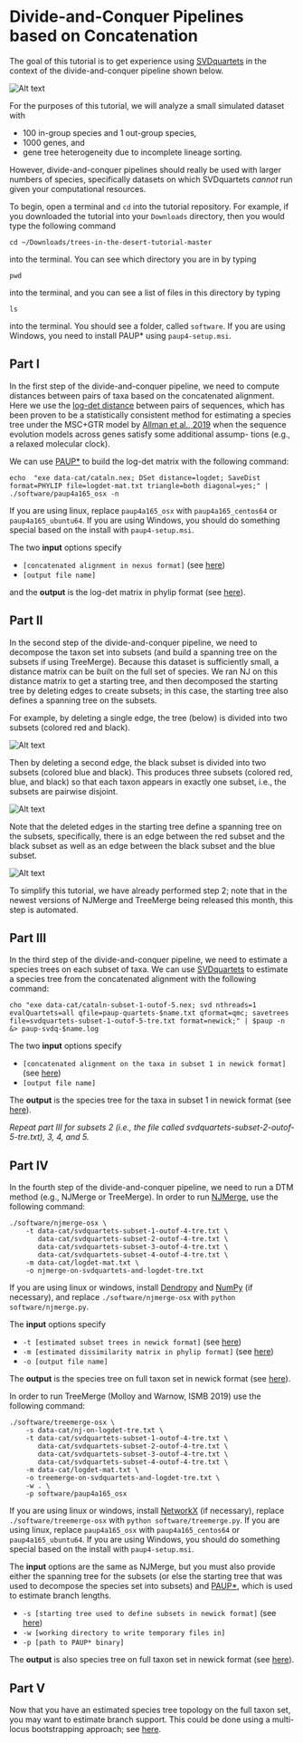 Divide-and-Conquer Pipelines based on Concatenation
===================================================
The goal of this tutorial is to get experience using [SVDquartets](https://academic.oup.com/bioinformatics/article/30/23/3317/206559) in the context of the divide-and-conquer pipeline shown below.

![Alt text](images/dtm-pipeline.png)


For the purposes of this tutorial, we will analyze a small simulated dataset with 
+ 100 in-group species and 1 out-group species,
+ 1000 genes, and
+ gene tree heterogeneity due to incomplete lineage sorting.

However, divide-and-conquer pipelines should really be used with larger numbers of species, specifically datasets on which SVDquartets *cannot* run given your computational resources.


To begin, open a terminal and `cd` into the tutorial repository. For example, if you downloaded the tutorial into your `Downloads` directory, then you would type the following command
```
cd ~/Downloads/trees-in-the-desert-tutorial-master
```
into the terminal. You can see which directory you are in by typing
```
pwd
```
into the terminal, and you can see a list of files in this directory by typing
```
ls
```
into the terminal. You should see a folder, called `software`. If you are using Windows, you need to install PAUP* using `paup4-setup.msi`.


Part I
------
In the first step of the divide-and-conquer pipeline, we need to compute distances between pairs of taxa based on the concatenated alignment. Here we use the [log-det distance](https://www.sciencedirect.com/science/article/pii/0893965994900248) between pairs of sequences, which has been proven to be a statistically consistent method for estimating a species tree under the MSC+GTR model by [Allman et al., 2019](https://epubs.siam.org/doi/abs/10.1137/18M1194134) when the sequence evolution models across genes satisfy some additional assump- tions (e.g., a relaxed molecular clock). 

We can use [PAUP*](https://paup.phylosolutions.com) to build the log-det matrix with the following command:

```
echo  "exe data-cat/cataln.nex; DSet distance=logdet; SaveDist format=PHYLIP file=logdet-mat.txt triangle=both diagonal=yes;" | ./software/paup4a165_osx -n
```

If you are using linux, replace `paup4a165_osx` with `paup4a165_centos64` or `paup4a165_ubuntu64`. If you are using Windows, you should do something special based on the install with `paup4-setup.msi`.

The two **input** options specify
+ `[concatenated alignment in nexus format]` (see [here](data-cat/cataln.nex))
+ `[output file name]`

and the **output** is the log-det matrix in phylip format (see [here](data-cat/logdet-mat.txt)).


Part II
-------
In the second step of the divide-and-conquer pipeline, we need to decompose the taxon set into subsets (and build a spanning tree on the subsets if using TreeMerge). Because this dataset is sufficiently small, a distance matrix can be built on the full set of species. We ran NJ on this distance matrix to get a starting tree, and then decomposed the starting tree by deleting edges to create subsets; in this case, the starting tree also defines a spanning tree on the subsets.


For example, by deleting a single edge, the tree (below) is divided into two subsets (colored red and black).

![Alt text](images/decomp-2.png)

Then by deleting a second edge, the black subset is divided into two subsets (colored blue and black). This produces three subsets (colored red, blue, and black) so that each taxon appears in exactly one subset, i.e., the subsets are pairwise disjoint.

![Alt text](images/decomp-3.png)

Note that the deleted edges in the starting tree define a spanning tree on the subsets, specifically, there is an edge between the red subset and the black subset as well as an edge between the black subset and the blue subset.

![Alt text](images/decomp-4.png)


To simplify this tutorial, we have already performed step 2; note that in the newest versions of NJMerge and TreeMerge being released this month, this step is automated.


Part III
--------
In the third step of the divide-and-conquer pipeline, we need to estimate a species trees on each subset of taxa. We can use [SVDquartets](https://academic.oup.com/bioinformatics/article/30/23/3317/206559) to estimate a species tree from the concatenated alignment with the following command:
```
cho "exe data-cat/cataln-subset-1-outof-5.nex; svd nthreads=1 evalQuartets=all qfile=paup-quartets-$name.txt qformat=qmc; savetrees file=svdquartets-subset-1-outof-5-tre.txt format=newick;" | $paup -n &> paup-svdq-$name.log
```

The two **input** options specify
+ `[concatenated alignment on the taxa in subset 1 in newick format]` (see [here](data/cataln-subset-1-outof-5.nex))
+ `[output file name]`

The **output** is the species tree for the taxa in subset 1 in newick format (see [here](data-cat/svdquartets-subset-1-outof-5-tre.txt)).

*Repeat part III for subsets 2 (i.e., the file called svdquartets-subset-2-outof-5-tre.txt), 3, 4, and 5.*


Part IV
-------
In the fourth step of the divide-and-conquer pipeline, we need to run a DTM method (e.g., NJMerge or TreeMerge). In order to run [NJMerge](https://link.springer.com/chapter/10.1007%2F978-3-030-00834-5_15), use the following command:

```
./software/njmerge-osx \
    -t data-cat/svdquartets-subset-1-outof-4-tre.txt \
       data-cat/svdquartets-subset-2-outof-4-tre.txt \
       data-cat/svdquartets-subset-3-outof-4-tre.txt \
       data-cat/svdquartets-subset-4-outof-4-tre.txt \
    -m data-cat/logdet-mat.txt \
    -o njmerge-on-svdquartets-and-logdet-tre.txt
```

If you are using linux or windows, install [Dendropy](https://dendropy.org) and [NumPy](http://www.numpy.org) (if necessary), and replace `./software/njmerge-osx` with `python software/njmerge.py`.


The **input** options specify
+ `-t [estimated subset trees in newick format]` (see [here](data-cat/svdquartets-subset-1-outof-4-tre.txt))
+ `-m [estimated dissimilarity matrix in phylip format]` (see [here](data/logdet-mat.txt))
+ `-o [output file name]`

The **output** is the species tree on full taxon set in newick format (see [here](data-cat/njmerge-on-svdquartets-and-logdet-tre.txt)).

In order to run TreeMerge (Molloy and Warnow, ISMB 2019) use the following command:
```
./software/treemerge-osx \
    -s data-cat/nj-on-logdet-tre.txt \
    -t data-cat/svdquartets-subset-1-outof-4-tre.txt \
       data-cat/svdquartets-subset-2-outof-4-tre.txt \
       data-cat/svdquartets-subset-3-outof-4-tre.txt \
       data-cat/svdquartets-subset-4-outof-4-tre.txt \
    -m data-cat/logdet-mat.txt \
    -o treemerge-on-svdquartets-and-logdet-tre.txt \
    -w . \
    -p software/paup4a165_osx
```

If you are using linux or windows, install [NetworkX](https://networkx.github.io) (if necessary), replace `./software/treemerge-osx` with `python software/treemerge.py`. If you are using linux, replace `paup4a165_osx` with `paup4a165_centos64` or `paup4a165_ubuntu64`. If you are using Windows, you should do something special based on the install with `paup4-setup.msi`.

The **input** options are the same as NJMerge, but you must also provide either the spanning tree for the subsets (or else the starting tree that was used to decompose the species set into subsets) and [PAUP*](http://phylosolutions.com/paup-test/), which is used to estimate branch lengths.
+ `-s [starting tree used to define subsets in newick format]` (see [here](data-cat/nj-on-logdet-tre.txt))
+ `-w [working directory to write temporary files in]`
+ `-p [path to PAUP* binary]`

The **output** is also species tree on full taxon set in newick format (see [here](data-cat/treemerge-on-svdquartets-and-logdet-tre.txt)).


Part V
------
Now that you have an estimated species tree topology on the full taxon set, you may want to estimate branch support. This could be done using a multi-locus bootstrapping approach; see [here](https://github.com/smirarab/multi-locus-bootstrapping).
